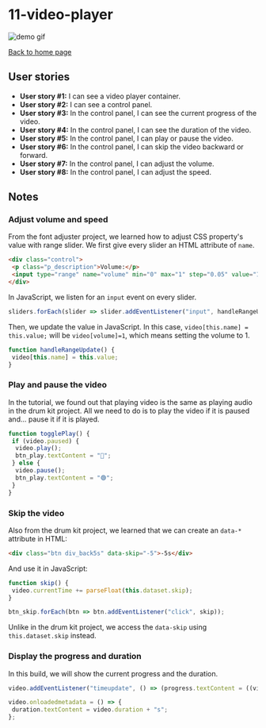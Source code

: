 # 11-video-player

![demo gif](../images/videoPlayer.gif)

[Back to home page](https://ming-yong.github.io/JS30/)

## User stories

- **User story #1:** I can see a video player container.
- **User story #2:** I can see a control panel.
- **User story #3:** In the control panel, I can see the current progress of the video.
- **User story #4:** In the control panel, I can see the duration of the video.
- **User story #5:** In the control panel, I can play or pause the video.
- **User story #6:** In the control panel, I can skip the video backward or forward.
- **User story #7:** In the control panel, I can adjust the volume.
- **User story #8:** In the control panel, I can adjust the speed.

## Notes

### Adjust volume and speed

From the font adjuster project, we learned how to adjust CSS property's value with range slider. We first give every slider an HTML attribute of `name`.

```html
<div class="control">
 <p class="p_description">Volume:</p>
 <input type="range" name="volume" min="0" max="1" step="0.05" value="1" class="slider" />
</div>
```

In JavaScript, we listen for an `input` event on every slider.

```js
sliders.forEach(slider => slider.addEventListener("input", handleRangeUpdate));
```

Then, we update the value in JavaScript. In this case, `video[this.name] = this.value;` will be `video[volume]=1`, which means setting the volume to 1.

```js
function handleRangeUpdate() {
 video[this.name] = this.value;
}
```

### Play and pause the video

In the tutorial, we found out that playing video is the same as playing audio in the drum kit project. All we need to do is to play the video if it is paused and... pause it if it is played.

```js
function togglePlay() {
 if (video.paused) {
  video.play();
  btn_play.textContent = "🔴";
 } else {
  video.pause();
  btn_play.textContent = "🟢";
 }
}
```

### Skip the video

Also from the drum kit project, we learned that we can create an `data-*` attribute in HTML:

```html
<div class="btn div_back5s" data-skip="-5">-5s</div>
```

And use it in JavaScript:

```js
function skip() {
 video.currentTime += parseFloat(this.dataset.skip);
}

btn_skip.forEach(btn => btn.addEventListener("click", skip));
```

Unlike in the drum kit project, we access the `data-skip` using `this.dataset.skip` instead.

### Display the progress and duration

In this build, we will show the current progress and the duration.

```js
video.addEventListener("timeupdate", () => (progress.textContent = ((video.currentTime / video.duration) * 100).toFixed(1) + "%"));

video.onloadedmetadata = () => {
 duration.textContent = video.duration + "s";
};
```
